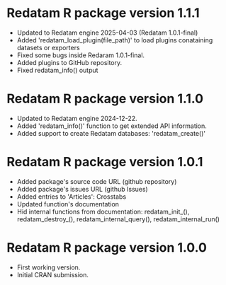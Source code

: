 # Redatam R package version 1.1.1

- Updated to Redatam engine 2025-04-03 (Redatam 1.0.1-final)
- Added 'redatam_load_plugin(file_path)' to load plugins conataining datasets or exporters
- Fixed some bugs inside Redaram 1.0.1-final.
- Added plugins to GitHub repository.
- Fixed redatam_info() output

# Redatam R package version 1.1.0

- Updated to Redatam engine 2024-12-22.
- Added 'redatam_info()' function to get extended API information.
- Added support to create Redatam databases: 'redatam_create()'

# Redatam R package version 1.0.1

-   Added package's source code URL (github repository)
-   Added package's issues  URL (github Issues)
-   Added entries to 'Articles': Crosstabs
-   Updated function's documentation
-   Hid internal functions from documentation: redatam_init\_(), redatam_destroy\_(), redatam_internal_query(), redatam_internal_run()

# Redatam R package version 1.0.0

-   First working version.
-   Initial CRAN submission.
